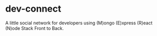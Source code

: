 # dev-connect

A little social network for developers using (M)ongo (E)xpress (R)eact (N)ode Stack Front to Back.
